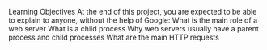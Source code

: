 Learning Objectives
At the end of this project, you are expected to be able to explain to anyone, without the help of Google:
What is the main role of a web server
What is a child process
Why web servers usually have a parent process and child processes
What are the main HTTP requests